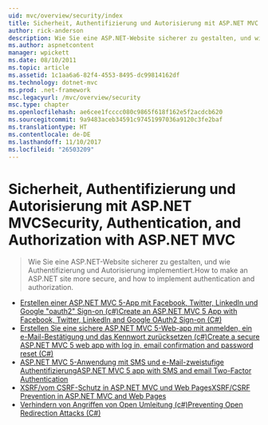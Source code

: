 ```yaml
---
uid: mvc/overview/security/index
title: Sicherheit, Authentifizierung und Autorisierung mit ASP.NET MVC | Microsoft Docs
author: rick-anderson
description: Wie Sie eine ASP.NET-Website sicherer zu gestalten, und wie Authentifizierung und Autorisierung implementiert.
ms.author: aspnetcontent
manager: wpickett
ms.date: 08/10/2011
ms.topic: article
ms.assetid: 1c1aa6a6-82f4-4553-8495-dc99814162df
ms.technology: dotnet-mvc
ms.prod: .net-framework
msc.legacyurl: /mvc/overview/security
msc.type: chapter
ms.openlocfilehash: ae6cee1fcccc080c9865f618f162e5f2acdcb620
ms.sourcegitcommit: 9a9483aceb34591c97451997036a9120c3fe2baf
ms.translationtype: HT
ms.contentlocale: de-DE
ms.lasthandoff: 11/10/2017
ms.locfileid: "26503209"
---
```

<a name="security-authentication-and-authorization-with-aspnet-mvc"></a><span data-ttu-id="4267a-103">Sicherheit, Authentifizierung und Autorisierung mit ASP.NET MVC</span><span class="sxs-lookup"><span data-stu-id="4267a-103">Security, Authentication, and Authorization with ASP.NET MVC</span></span>
====================
> <span data-ttu-id="4267a-104">Wie Sie eine ASP.NET-Website sicherer zu gestalten, und wie Authentifizierung und Autorisierung implementiert.</span><span class="sxs-lookup"><span data-stu-id="4267a-104">How to make an ASP.NET site more secure, and how to implement authentication and authorization.</span></span>


- [<span data-ttu-id="4267a-105">Erstellen einer ASP.NET MVC 5-App mit Facebook, Twitter, LinkedIn und Google "oauth2" Sign-on (c#)</span><span class="sxs-lookup"><span data-stu-id="4267a-105">Create an ASP.NET MVC 5 App with Facebook, Twitter, LinkedIn and Google OAuth2 Sign-on (C#)</span></span>](create-an-aspnet-mvc-5-app-with-facebook-and-google-oauth2-and-openid-sign-on.md)
- [<span data-ttu-id="4267a-106">Erstellen Sie eine sichere ASP.NET MVC 5-Web-app mit anmelden, ein e-Mail-Bestätigung und das Kennwort zurücksetzen (c#)</span><span class="sxs-lookup"><span data-stu-id="4267a-106">Create a secure ASP.NET MVC 5 web app with log in, email confirmation and password reset (C#)</span></span>](create-an-aspnet-mvc-5-web-app-with-email-confirmation-and-password-reset.md)
- [<span data-ttu-id="4267a-107">ASP.NET MVC 5-Anwendung mit SMS und e-Mail-zweistufige Authentifizierung</span><span class="sxs-lookup"><span data-stu-id="4267a-107">ASP.NET MVC 5 app with SMS and email Two-Factor Authentication</span></span>](aspnet-mvc-5-app-with-sms-and-email-two-factor-authentication.md)
- [<span data-ttu-id="4267a-108">XSRF/vom CSRF-Schutz in ASP.NET MVC und Web Pages</span><span class="sxs-lookup"><span data-stu-id="4267a-108">XSRF/CSRF Prevention in ASP.NET MVC and Web Pages</span></span>](xsrfcsrf-prevention-in-aspnet-mvc-and-web-pages.md)
- [<span data-ttu-id="4267a-109">Verhindern von Angriffen von Open Umleitung (c#)</span><span class="sxs-lookup"><span data-stu-id="4267a-109">Preventing Open Redirection Attacks (C#)</span></span>](preventing-open-redirection-attacks.md)
